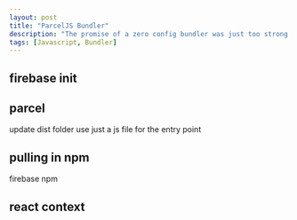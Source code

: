```yaml
---
layout: post
title: "ParcelJS Bundler"
description: "The promise of a zero config bundler was just too strong for me not to check out"
tags: [Javascript, Bundler]
---
```


## firebase init


## parcel

update dist folder
use just a js file for the entry point

## pulling in npm

firebase npm

## react context